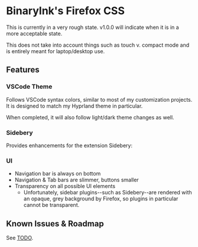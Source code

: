 # BinaryInk's Firefox CSS

This is currently in a very rough state. v1.0.0 will indicate when it is in a
more acceptable state.

This does not take into account things such as touch v. compact mode and is
entirely meant for laptop/desktop use.

## Features

### VSCode Theme

<!-- TODO Add link to Hyprland repo -->
Follows VSCode syntax colors, similar to most of my customization projects. It
is designed to match my Hyprland theme in particular.

When completed, it will also follow light/dark theme changes as well.

### Sidebery

<!-- TODO Add link to Sidebery repo and/or extension page -->
Provides enhancements for the extension Sidebery:

### UI

- Navigation bar is always on bottom
- Navigation & Tab bars are slimmer, buttons smaller
- Transparency on all possible UI elements
  - Unfortunately, sidebar plugins--such as Sidebery--are rendered with an opaque, grey background by Firefox, so plugins in particular cannot be transparent.

## Known Issues & Roadmap

See [TODO](./TODO.md).
